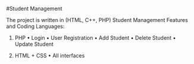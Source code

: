 #Student Management

The project is written in (HTML, C++, PHP)
Student Management Features and Coding Languages:

1.	PHP
  •	Login
  •	User Registration
  •	Add Student 
  •	Delete Student 
  •	Update Student

3.	HTML + CSS
  •	All interfaces 


